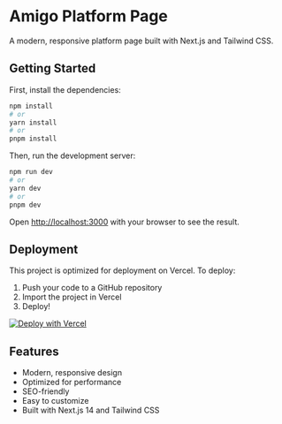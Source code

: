 # Amigo Platform Page

A modern, responsive platform page built with Next.js and Tailwind CSS.

## Getting Started

First, install the dependencies:

```bash
npm install
# or
yarn install
# or
pnpm install
```

Then, run the development server:

```bash
npm run dev
# or
yarn dev
# or
pnpm dev
```

Open [http://localhost:3000](http://localhost:3000) with your browser to see the result.

## Deployment

This project is optimized for deployment on Vercel. To deploy:

1. Push your code to a GitHub repository
2. Import the project in Vercel
3. Deploy!

[![Deploy with Vercel](https://vercel.com/button)](https://vercel.com/new/clone?repository-url=https%3A%2F%2Fgithub.com%2Fyourusername%2Famigo-platform-page)

## Features

- Modern, responsive design
- Optimized for performance
- SEO-friendly
- Easy to customize
- Built with Next.js 14 and Tailwind CSS
